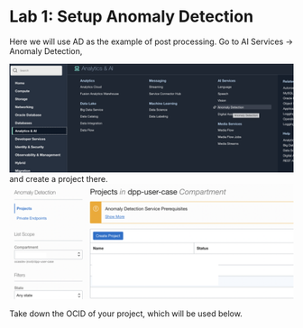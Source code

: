 Lab 1: Setup Anomaly Detection
=================

Here we will use AD as the example of post processing. Go to AI Services → Anomaly Detection, 

![](../attachments/Set-AD1.png)
and create a project there.
![](../attachments/Set-AD2.png)

Take down the OCID of your project, which will be used below.
